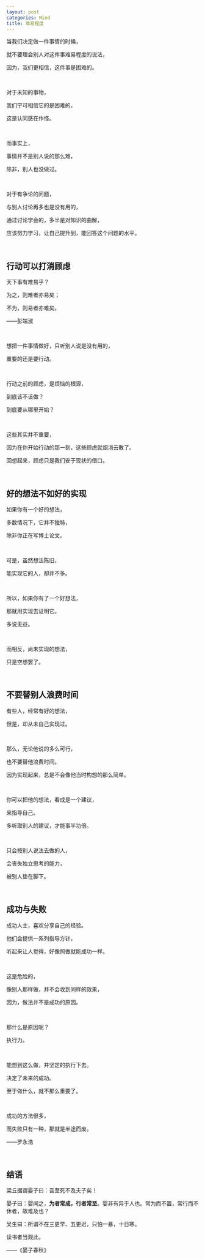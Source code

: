 ```yaml
---
layout: post
categories: Mind
title: 难易程度
---
```


当我们决定做一件事情的时候，

就不要理会别人对这件事难易程度的说法，

因为，我们更相信，这件事是困难的。

<br/>

对于未知的事物，

我们宁可相信它的是困难的，

这是认同感在作怪。

<br/>

而事实上，

事情并不是别人说的那么难，

除非，别人也没做过。

<br/>

对于有争论的问题，

与别人讨论再多也是没有用的，

通过讨论学会的，多半是对知识的曲解，

应该努力学习，让自己提升到，能回答这个问题的水平。

<br/>

## **行动可以打消顾虑**

天下事有难易乎？

为之，则难者亦易矣；

不为，则易者亦难矣。

——彭端淑

<br/>

想把一件事情做好，只听别人说是没有用的，

重要的还是要行动。

<br/>

行动之前的顾虑，是烦恼的根源，

到底该不该做？

到底要从哪里开始？

<br/>

这些其实并不重要，

因为在你开始行动的那一刻，这些顾虑就烟消云散了。

回想起来，顾虑只是我们安于现状的借口。

<br/>

## **好的想法不如好的实现**

如果你有一个好的想法，

多数情况下，它并不独特，

除非你正在写博士论文。

<br/>

可是，虽然想法陈旧，

能实现它的人，却并不多。

<br/>

所以，如果你有了一个好想法，

那就用实现去证明它。

多说无益。

<br/>

而相反，尚未实现的想法，

只是空想罢了。

<br/>

## **不要替别人浪费时间**

有些人，经常有好的想法，

但是，却从未自己实现过。

<br/>

那么，无论他说的多么可行，

也不要替他浪费时间。

因为实现起来，总是不会像他当时构想的那么简单。

<br/>

你可以把他的想法，看成是一个建议，

来指导自己。

多听取别人的建议，才能事半功倍。

<br/>

只会按别人说法去做的人，

会丧失独立思考的能力，

被别人垫在脚下。

<br/>

## **成功与失败**

成功人士，喜欢分享自己的经验。

他们会提供一系列指导方针，

听起来让人觉得，好像照做就能成功一样。

<br/>

这是危险的，

像别人那样做，并不会收到同样的效果，

因为，做法并不是成功的原因。

<br/>

那什么是原因呢？

执行力。

<br/>

能想到这么做，并坚定的执行下去。

决定了未来的成功。

至于做什么，就不那么重要了。

<br/>

成功的方法很多，

而失败只有一种，那就是半途而废。

——罗永浩

<br/>

## **结语**

梁丘据谓晏子曰：吾至死不及夫子矣！

晏子曰：婴闻之，**为者常成，行者常至**。婴非有异于人也。常为而不置，常行而不休者，故难及也？

吴生曰：所谓不在三更早、五更迟，只怕一暴，十日寒。

读书者当观此。

——《晏子春秋》



























